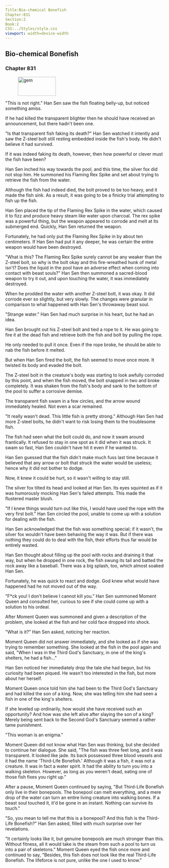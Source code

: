 ```yaml
---
Title:Bio-chemical Bonefish 
Chapter:831 
Section:2 
Book:2 
CSS:../Styles/style.css 
viewport: width=device-width
---
```

  
## Bio-chemical Bonefish
### Chapter 831
  
<figure>
	<img src="../Images/gem.gif" alt="gem" id="gem" width="120" height="60" />
</figure>
  

  
"This is not right." Han Sen saw the fish floating belly-up, but noticed something amiss.

If he had killed the transparent blighter then he should have received an announcement, but there hadn't been one.

"Is that transparent fish faking its death?" Han Sen watched it intently and saw the Z-steel bolt still resting embedded inside the fish's body. He didn't believe it had survived.

If it was indeed faking its death, however, then how powerful or clever must the fish have been?

Han Sen inched his way towards the pool, and this time, the silver fox did not stop him. He summoned his Flaming Rex Spike and set about trying to retrieve the fish from the water.

Although the fish had indeed died, the bolt proved to be too heavy, and it made the fish sink. As a result, it was going to be a finicky trial attempting to fish up the fish.

Han Sen placed the tip of the Flaming Rex Spike in the water, which caused it to fizz and produce heavy steam like water upon charcoal. The rex spike was a powerful thing, but the weapon appeared to corrode and melt at its submerged end. Quickly, Han Sen returned the weapon.

Fortunately, he had only put the Flaming Rex Spike in by about ten centimeters. If Han Sen had put it any deeper, he was certain the entire weapon would have been destroyed.

"What is this? The Flaming Rex Spike surely cannot be any weaker than the Z-steel bolt, so why is the bolt okay and this fire-wreathed hunk of metal isn't? Does the liquid in the pool have an adverse effect when coming into contact with beast souls?" Han Sen then summoned a sacred-blood weapon to try it out, and upon touching the water, it was immediately destroyed.

When he prodded the water with another Z-steel bolt, it was okay. It did corrode ever so slightly, but very slowly. The changes were granular in comparison to what happened with Han Sen's throwaway beast soul.

"Strange water." Han Sen had much surprise in his heart, but he had an idea.

Han Sen brought out his Z-steel bolt and tied a rope to it. He was going to fire it at the dead fish and retrieve both the fish and bolt by pulling the rope.

He only needed to pull it once. Even if the rope broke, he should be able to nab the fish before it melted.

But when Han Sen fired the bolt, the fish seemed to move once more. It twisted its body and evaded the bolt.

The Z-steel bolt in the creature's body was starting to look awfully corroded by this point, and when the fish moved, the bolt snapped in two and broke completely. It was shaken from the fish's body and sank to the bottom of the pool to suffer a corrosive demise.

The transparent fish swam in a few circles, and the arrow wound immediately healed. Not even a scar remained.

"It really wasn't dead. This little fish is pretty strong." Although Han Sen had more Z-steel bolts, he didn't want to risk losing them to the troublesome fish.

The fish had seen what the bolt could do, and now it swam around frantically. It refused to stay in one spot as it did when it was struck. It swam so fast, Han Sen couldn't have hit it even if he wanted to.

Han Sen guessed that the fish didn't make much fuss last time because it believed that any arrow or bolt that struck the water would be useless; hence why it did not bother to dodge.

Now, it knew it could be hurt, so it wasn't willing to stay still.

The silver fox tilted its head and looked at Han Sen. Its eyes squinted as if it was humorously mocking Han Sen's failed attempts. This made the flustered master blush.

"If I knew things would turn out like this, I would have used the rope with the very first bolt." Han Sen circled the pool, unable to come up with a solution for dealing with the fish.

Han Sen acknowledged that the fish was something special; if it wasn't, the silver fox wouldn't have been behaving the way it was. But if there was nothing they could do to deal with the fish, their efforts thus far would be entirely wasted.

Han Sen thought about filling up the pool with rocks and draining it that way, but when he dropped in one rock, the fish swung its tail and batted the rock away like a baseball. There was a big splash, too, which almost soaked Han Sen.

Fortunately, he was quick to react and dodge. God knew what would have happened had he not moved out of the way.

"F*ck you! I don't believe I cannot kill you." Han Sen summoned Moment Queen and consulted her, curious to see if she could come up with a solution to his ordeal.

After Moment Queen was summoned and given a description of the problem, she looked at the fish and her cold face dropped into shock.

"What is it?" Han Sen asked, noticing her reaction.

Moment Queen did not answer immediately, and she looked as if she was trying to remember something. She looked at the fish in the pool again and said, "When I was in the Third God's Sanctuary, in one of the king's shelters, he had a fish..."

Han Sen noticed her immediately drop the tale she had begun, but his curiosity had been piqued. He wasn't too interested in the fish, but more about her herself.

Moment Queen once told him she had been to the Third God's Sanctuary and had killed the son of a king. Now, she was telling him she had seen a fish in one of the king's shelters.

If she leveled up ordinarily, how would she have received such an opportunity? And how was she left alive after slaying the son of a king? Merely being sent back to the Second God's Sanctuary seemed a rather tame punishment.

"This woman is an enigma."

Moment Queen did not know what Han Sen was thinking, but she decided to continue her dialogue. She said, "The fish was three feet long, and it was transparent. It looked like jade. Its back possessed three blood vessels and it had the name 'Third-Life Bonefish.' Although it was a fish, it was not a creature. It was in fact a water spirit. It had the ability to turn you into a walking skeleton. However, as long as you weren't dead, eating one of those fish fixes you right up."

After a pause, Moment Queen continued by saying, "But Third-Life Bonefish only live in their bonepools. The bonepool can melt everything, and a mere drop of the water can turn an entire living creature into walking bones. If a beast soul touched it, it'd be gone in an instant. Nothing can survive its touch."

"So, you mean to tell me that this is a bonepool? And this fish is the Third-Life Bonefish?" Han Sen asked, filled with much surprise over her revelations.

"It certainly looks like it, but genuine bonepools are much stronger than this. Without fitness, all it would take is the steam from such a pool to turn us into a pair of skeletons." Moment Queen eyed the fish once more and continued to say, "Besides, this fish does not look like the real Third-Life Bonefish. The lifeforce is not pure, unlike the one I used to know."